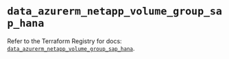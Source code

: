 # `data_azurerm_netapp_volume_group_sap_hana`

Refer to the Terraform Registry for docs: [`data_azurerm_netapp_volume_group_sap_hana`](https://registry.terraform.io/providers/hashicorp/azurerm/4.14.0/docs/data-sources/netapp_volume_group_sap_hana).

